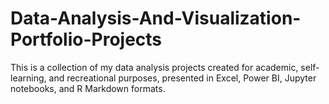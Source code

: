 # Data-Analysis-And-Visualization-Portfolio-Projects
This is a collection of my data analysis projects created for academic, self-learning, and recreational purposes, presented in Excel, Power BI, Jupyter notebooks, and R Markdown formats.

